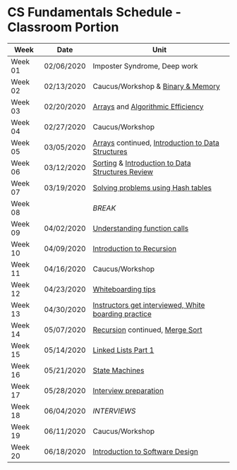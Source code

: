 # CS Fundamentals Schedule - Classroom Portion

| Week    | Date | Unit
|---------|---------|------------------
| Week 01 |  02/06/2020 | Imposter Syndrome, Deep work
| Week 02 |  02/13/2020 | Caucus/Workshop & [Binary & Memory](https://github.com/Ada-Developers-Academy/textbook-curriculum/blob/master/04-cs-fundamentals/classroom/Binary.md)
| Week 03 | 02/20/2020 | [Arrays](https://github.com/Ada-Developers-Academy/textbook-curriculum/blob/master/04-cs-fundamentals/classroom/Arrays.md) and [Algorithmic Efficiency](https://github.com/Ada-Developers-Academy/textbook-curriculum/blob/master/04-cs-fundamentals/classroom/Efficiency%20of%20algorithms.md)
| Week 04 | 02/27/2020 | Caucus/Workshop
| Week 05 | 03/05/2020 | [Arrays](https://github.com/Ada-Developers-Academy/textbook-curriculum/blob/master/04-cs-fundamentals/classroom/Arrays.md) continued, [Introduction to Data Structures](https://github.com/Ada-Developers-Academy/textbook-curriculum/blob/master/04-cs-fundamentals/classroom/intro-to-data-structures.md) 
| Week 06 | 03/12/2020 | [Sorting](https://github.com/Ada-Developers-Academy/textbook-curriculum/blob/master/04-cs-fundamentals/classroom/Sorting.md) & [Introduction to Data Structures Review](https://github.com/Ada-Developers-Academy/textbook-curriculum/blob/master/04-cs-fundamentals/classroom/intro-to-data-structures.md) 
| Week 07 | 03/19/2020 | [Solving problems using Hash tables](https://github.com/Ada-Developers-Academy/textbook-curriculum/blob/master/04-cs-fundamentals/classroom/hash-tables.md)
| Week 08 | | _BREAK_
| Week 09 | 04/02/2020 | [Understanding function calls](https://github.com/Ada-Developers-Academy/textbook-curriculum/blob/master/04-cs-fundamentals/classroom/function-calls.md)
| Week 10 | 04/09/2020 | [Introduction to Recursion](https://github.com/Ada-Developers-Academy/textbook-curriculum/blob/master/04-cs-fundamentals/classroom/recursion.md)
| Week 11 | 04/16/2020 | Caucus/Workshop
| Week 12 | 04/23/2020 | [Whiteboarding tips](https://github.com/Ada-Developers-Academy/textbook-curriculum/blob/master/04-cs-fundamentals/classroom/Whiteboarding-Tips.md)
| Week 13 | 04/30/2020 | [Instructors get interviewed, White boarding practice](https://github.com/Ada-Developers-Academy/textbook-curriculum/blob/master/04-cs-fundamentals/classroom/Whiteboarding-Tips.md)
| Week 14 | 05/07/2020 | [Recursion](https://github.com/Ada-Developers-Academy/textbook-curriculum/blob/master/04-cs-fundamentals/classroom/Introduction%20to%20Recursion.md) continued, [Merge Sort](https://github.com/Ada-Developers-Academy/textbook-curriculum/blob/master/04-cs-fundamentals/classroom/Sorting.md)
| Week 15 | 05/14/2020 | [Linked Lists Part 1](https://github.com/Ada-Developers-Academy/textbook-curriculum/blob/master/04-cs-fundamentals/classroom/Introduction%20to%20Linked%20Lists.md)
| Week 16 | 05/21/2020 | [State Machines](https://github.com/Ada-Developers-Academy/textbook-curriculum/blob/master/04-cs-fundamentals/classroom/Finite-State-Machines.md)
| Week 17 | 05/28/2020 | [Interview preparation](https://github.com/Ada-Developers-Academy/textbook-curriculum/blob/master/04-cs-fundamentals/classroom/Whiteboarding-Tips.md)
| Week 18 | 06/04/2020 | _INTERVIEWS_
| Week 19 | 06/11/2020 | Caucus/Workshop
| Week 20 | 06/18/2020 | [Introduction to Software Design](https://github.com/Ada-Developers-Academy/textbook-curriculum/blob/master/04-cs-fundamentals/classroom/Software%20Design.md)
